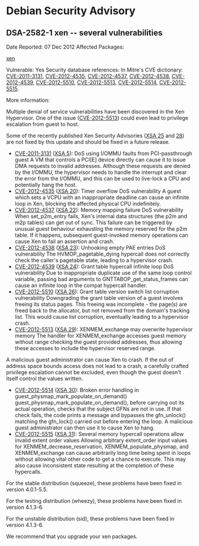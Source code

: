 
Debian Security Advisory
========================


DSA-2582-1 xen -- several vulnerabilities
-----------------------------------------



Date Reported:
07 Dec 2012
Affected Packages:

[xen](https://packages.debian.org/src:xen)

Vulnerable:
Yes
Security database references:
In Mitre's CVE dictionary: [CVE-2011-3131](https://security-tracker.debian.org/tracker/CVE-2011-3131), [CVE-2012-4535](https://security-tracker.debian.org/tracker/CVE-2012-4535), [CVE-2012-4537](https://security-tracker.debian.org/tracker/CVE-2012-4537), [CVE-2012-4538](https://security-tracker.debian.org/tracker/CVE-2012-4538), [CVE-2012-4539](https://security-tracker.debian.org/tracker/CVE-2012-4539), [CVE-2012-5510](https://security-tracker.debian.org/tracker/CVE-2012-5510), [CVE-2012-5513](https://security-tracker.debian.org/tracker/CVE-2012-5513), [CVE-2012-5514](https://security-tracker.debian.org/tracker/CVE-2012-5514), [CVE-2012-5515](https://security-tracker.debian.org/tracker/CVE-2012-5515).  

More information:

Multiple denial of service vulnerabilities have been discovered
in the Xen Hypervisor. One of the issue
([CVE-2012-5513](https://security-tracker.debian.org/tracker/CVE-2012-5513))
could even lead to privilege escalation from guest to host.


Some of the recently published Xen Security Advisories
([XSA 25](http://lists.xen.org/archives/html/xen-announce/2012-11/msg00006.html)
and [28](http://lists.xen.org/archives/html/xen-announce/2012-12/msg00003.html))
are not fixed by this update and should be fixed in a future release.


* [CVE-2011-3131](https://security-tracker.debian.org/tracker/CVE-2011-3131)
 ([XSA 5](http://lists.xen.org/archives/html/xen-devel/2011-08/msg00450.html)):
 DoS using I/OMMU faults from PCI-passthrough guest
 A VM that controls a PCI[E] device directly can cause it to issue DMA
 requests to invalid addresses. Although these requests are denied by the
 I/OMMU, the hypervisor needs to handle the interrupt and clear the error from
 the I/OMMU, and this can be used to live-lock a CPU and potentially hang the
 host.
* [CVE-2012-4535](https://security-tracker.debian.org/tracker/CVE-2012-4535)
 ([XSA 20](http://lists.xen.org/archives/html/xen-announce/2012-11/msg00001.html)):
 Timer overflow DoS vulnerability
 A guest which sets a VCPU with an inappropriate deadline can cause an
 infinite loop in Xen, blocking the affected physical CPU indefinitely.
* [CVE-2012-4537](https://security-tracker.debian.org/tracker/CVE-2012-4537)
 ([XSA 22](http://lists.xen.org/archives/html/xen-announce/2012-11/msg00005.html)):
 Memory mapping failure DoS vulnerability
 When set\_p2m\_entry fails, Xen's internal data structures (the p2m and m2p
 tables) can get out of sync. This failure can be triggered by unusual guest
 behaviour exhausting the memory reserved for the p2m table. If it happens,
 subsequent guest-invoked memory operations can cause Xen to fail an assertion
 and crash.
* [CVE-2012-4538](https://security-tracker.debian.org/tracker/CVE-2012-4538)
 ([XSA 23](http://lists.xen.org/archives/html/xen-announce/2012-11/msg00004.html)):
 Unhooking empty PAE entries DoS vulnerability
 The HVMOP\_pagetable\_dying hypercall does not correctly check the
 caller's pagetable state, leading to a hypervisor crash.
* [CVE-2012-4539](https://security-tracker.debian.org/tracker/CVE-2012-4539)
 ([XSA 24](http://lists.xen.org/archives/html/xen-announce/2012-11/msg00002.html)):
 Grant table hypercall infinite loop DoS vulnerability
 Due to inappropriate duplicate use of the same loop control variable,
 passing bad arguments to GNTTABOP\_get\_status\_frames can cause an
 infinite loop in the compat hypercall handler.
* [CVE-2012-5510](https://security-tracker.debian.org/tracker/CVE-2012-5510)
 ([XSA 26](http://lists.xen.org/archives/html/xen-announce/2012-12/msg00000.html)):
 Grant table version switch list corruption vulnerability
 Downgrading the grant table version of a guest involves freeing its status
 pages. This freeing was incomplete - the page(s) are freed back to the
 allocator, but not removed from the domain's tracking list. This would cause
 list corruption, eventually leading to a hypervisor crash.
* [CVE-2012-5513](https://security-tracker.debian.org/tracker/CVE-2012-5513)
 ([XSA 29](http://lists.xen.org/archives/html/xen-announce/2012-12/msg00004.html)):
 XENMEM\_exchange may overwrite hypervisor memory
 The handler for XENMEM\_exchange accesses guest memory without range checking
 the guest provided addresses, thus allowing these accesses to include the
 hypervisor reserved range.


A malicious guest administrator can cause Xen to crash. If the out of address
 space bounds access does not lead to a crash, a carefully crafted privilege
 escalation cannot be excluded, even though the guest doesn't itself control
 the values written.
* [CVE-2012-5514](https://security-tracker.debian.org/tracker/CVE-2012-5514)
 ([XSA 30](http://lists.xen.org/archives/html/xen-announce/2012-12/msg00005.html)):
 Broken error handling in guest\_physmap\_mark\_populate\_on\_demand()
 guest\_physmap\_mark\_populate\_on\_demand(), before carrying out its actual
 operation, checks that the subject GFNs are not in use. If that check fails,
 the code prints a message and bypasses the gfn\_unlock() matching the
 gfn\_lock() carried out before entering the loop.
 A malicious guest administrator can then use it to cause Xen to hang.
* [CVE-2012-5515](https://security-tracker.debian.org/tracker/CVE-2012-5515)
 ([XSA 31](http://lists.xen.org/archives/html/xen-announce/2012-12/msg00001.html)):
 Several memory hypercall operations allow invalid extent order values
 Allowing arbitrary extent\_order input values for XENMEM\_decrease\_reservation,
 XENMEM\_populate\_physmap, and XENMEM\_exchange can cause arbitrarily long time
 being spent in loops without allowing vital other code to get a chance to
 execute. This may also cause inconsistent state resulting at the completion
 of these hypercalls.


For the stable distribution (squeeze), these problems have been fixed in
version 4.0.1-5.5.


For the testing distribution (wheezy), these problems have been fixed in
version 4.1.3-6.


For the unstable distribution (sid), these problems have been fixed in
version 4.1.3-6.


We recommend that you upgrade your xen packages.





